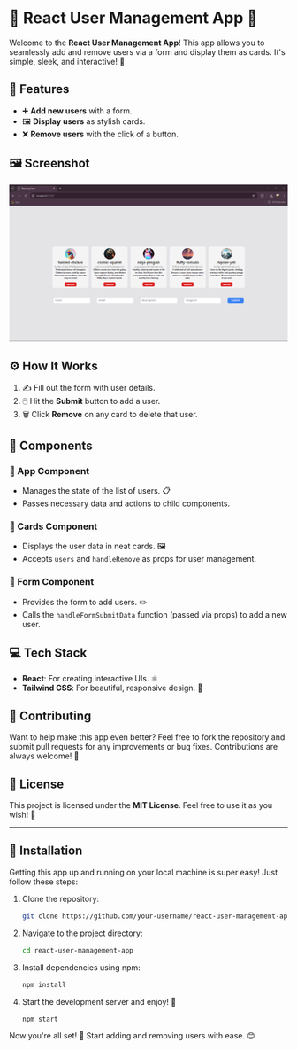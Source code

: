 # 🎉 React User Management App 🎉

Welcome to the **React User Management App**! This app allows you to seamlessly add and remove users via a form and display them as cards. It's simple, sleek, and interactive! 🚀

## 📝 Features

- ➕ **Add new users** with a form.
- 🖼️ **Display users** as stylish cards.
- ❌ **Remove users** with the click of a button.

## 🖼️ Screenshot

![App Screenshot](./screenshot.png)



## ⚙️ How It Works

1. ✍️ Fill out the form with user details.
2. 🖱️ Hit the **Submit** button to add a user.
3. 🗑️ Click **Remove** on any card to delete that user.
   
## 🧩 Components

### 🔹 App Component
- Manages the state of the list of users. 📋
- Passes necessary data and actions to child components. 

### 🔹 Cards Component
- Displays the user data in neat cards. 🖼️
- Accepts `users` and `handleRemove` as props for user management.

### 🔹 Form Component
- Provides the form to add users. ✏️
- Calls the `handleFormSubmitData` function (passed via props) to add a new user.

## 💻 Tech Stack

- **React**: For creating interactive UIs. ⚛️
- **Tailwind CSS**: For beautiful, responsive design. 🎨

## 🤝 Contributing

Want to help make this app even better? Feel free to fork the repository and submit pull requests for any improvements or bug fixes. Contributions are always welcome! 🙌

## 📜 License

This project is licensed under the **MIT License**. Feel free to use it as you wish! 📝

---

## 🚀 Installation

Getting this app up and running on your local machine is super easy! Just follow these steps:

1. Clone the repository:
    ```bash
    git clone https://github.com/your-username/react-user-management-app.git
    ```

2. Navigate to the project directory:
    ```bash
    cd react-user-management-app
    ```

3. Install dependencies using npm:
    ```bash
    npm install
    ```

4. Start the development server and enjoy! 🎉
    ```bash
    npm start
    ```

Now you're all set! 🎊 Start adding and removing users with ease. 😊
